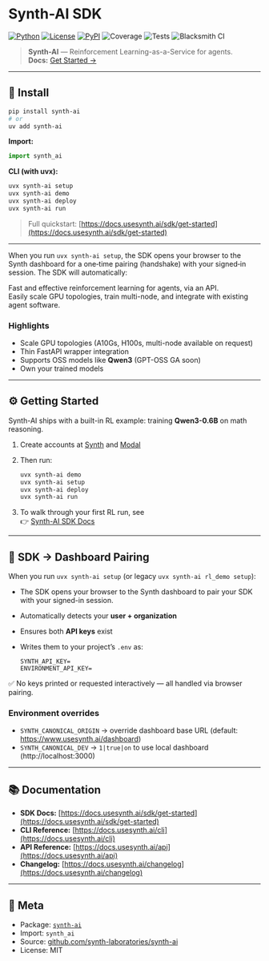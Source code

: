 # Synth-AI SDK

[![Python](https://img.shields.io/badge/python-3.11+-blue)](https://www.python.org/)
[![License](https://img.shields.io/badge/license-MIT-green)](LICENSE)
[![PyPI](https://img.shields.io/badge/PyPI-0.2.10-orange)](https://pypi.org/project/synth-ai/)
![Coverage](https://img.shields.io/badge/coverage-9.09%25-red)
![Tests](https://img.shields.io/badge/tests-37%2F38%20passing-brightgreen)
![Blacksmith CI](https://img.shields.io/badge/CI-Blacksmith%20Worker-blue)

> **Synth-AI** — Reinforcement Learning-as-a-Service for agents.  
> **Docs:** [Get Started →](https://docs.usesynth.ai/sdk/get-started)

---

## 🚀 Install

```bash
pip install synth-ai
# or
uv add synth-ai
```

**Import:**

```python
import synth_ai
```

**CLI (with uvx):**

```bash
uvx synth-ai setup
uvx synth-ai demo
uvx synth-ai deploy
uvx synth-ai run
```

> Full quickstart: [https://docs.usesynth.ai/sdk/get-started](https://docs.usesynth.ai/sdk/get-started)

---

When you run `uvx synth-ai setup`, the SDK opens your browser to the Synth dashboard for a one‑time pairing (handshake) with your signed‑in session. The SDK will automatically:


Fast and effective reinforcement learning for agents, via an API.  
Easily scale GPU topologies, train multi-node, and integrate with existing agent software.

### Highlights

- Scale GPU topologies (A10Gs, H100s, multi-node available on request)
- Thin FastAPI wrapper integration
- Supports OSS models like **Qwen3** (GPT-OSS GA soon)
- Own your trained models

---

## ⚙️ Getting Started

Synth-AI ships with a built-in RL example: training **Qwen3-0.6B** on math reasoning.

1. Create accounts at [Synth](https://usesynth.ai) and [Modal](https://modal.com)
2. Then run:

   ```bash
   uvx synth-ai demo
   uvx synth-ai setup
   uvx synth-ai deploy
   uvx synth-ai run
   ```

3. To walk through your first RL run, see  
   👉 [Synth-AI SDK Docs](https://docs.usesynth.ai/sdk/get-started)

---

## 🔐 SDK → Dashboard Pairing

When you run `uvx synth-ai setup` (or legacy `uvx synth-ai rl_demo setup`):

- The SDK opens your browser to the Synth dashboard to pair your SDK with your signed-in session.
- Automatically detects your **user + organization**
- Ensures both **API keys** exist
- Writes them to your project’s `.env` as:

  ```
  SYNTH_API_KEY=
  ENVIRONMENT_API_KEY=
  ```

✅ No keys printed or requested interactively — all handled via browser pairing.

### Environment overrides

- `SYNTH_CANONICAL_ORIGIN` → override dashboard base URL (default: https://www.usesynth.ai/dashboard)
- `SYNTH_CANONICAL_DEV` → `1|true|on` to use local dashboard (http://localhost:3000)

---

## 📚 Documentation

- **SDK Docs:** [https://docs.usesynth.ai/sdk/get-started](https://docs.usesynth.ai/sdk/get-started)
- **CLI Reference:** [https://docs.usesynth.ai/cli](https://docs.usesynth.ai/cli)
- **API Reference:** [https://docs.usesynth.ai/api](https://docs.usesynth.ai/api)
- **Changelog:** [https://docs.usesynth.ai/changelog](https://docs.usesynth.ai/changelog)

---

## 🧠 Meta

- Package: [`synth-ai`](https://pypi.org/project/synth-ai)
- Import: `synth_ai`
- Source: [github.com/synth-laboratories/synth-ai](https://github.com/synth-laboratories/synth-ai)
- License: MIT
